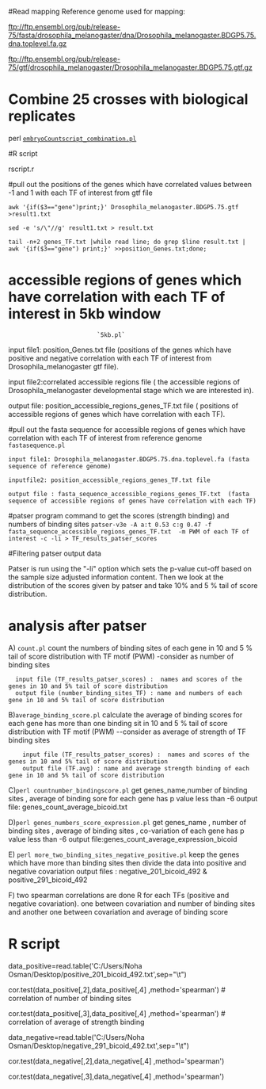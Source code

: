 #Read mapping
Reference genome used for mapping:

ftp://ftp.ensembl.org/pub/release-75/fasta/drosophila_melanogaster/dna/Drosophila_melanogaster.BDGP5.75.dna.toplevel.fa.gz

ftp://ftp.ensembl.org/pub/release-75/gtf/drosophila_melanogaster/Drosophila_melanogaster.BDGP5.75.gtf.gz

# Combine 25 crosses with biological replicates


perl [`embryoCountscript_combination.pl`](https://github.com/thkitapci/Inference_of_TF_regulatory_networks/blob/master/embryoCountscript_combination.pl)

#R script
						   
rscript.r


#pull out the positions of the genes which have correlated values between -1 and 1 with each TF of interest from gtf file

`awk '{if($3=="gene")print;}' Drosophila_melanogaster.BDGP5.75.gtf >result1.txt`

`sed -e 's/\"//g' result1.txt > result.txt`

`tail -n+2 genes_TF.txt |while read line; do grep $line result.txt | awk '{if($3=="gene") print;}' >>position_Genes.txt;done;`

# accessible regions of genes which have correlation with each TF of interest in 5kb window
                             `5kb.pl`
                             
  input file1: position_Genes.txt file (positions of the genes which have positive and negative correlation with each TF of interest from  Drosophila_melanogaster gtf file).
  
  input file2:correlated accessible regions file ( the accessible regions of Drosophila_melanogaster developmental stage which we are interested in).
  
   output file: position_accessible_regions_genes_TF.txt file ( positions of accessible regions of genes which have correlation with each TF).

#pull out the fasta sequence for  accessible regions of genes which have correlation with each TF of interest  from reference genome
                            `fastasequence.pl`

    input file1: Drosophila_melanogaster.BDGP5.75.dna.toplevel.fa (fasta sequence of reference genome)
    
    inputfile2: position_accessible_regions_genes_TF.txt file
    
    output file : fasta_sequence_accessible_regions_genes_TF.txt  (fasta sequence of accessible regions of genes have correlation with each TF)


#patser program command to get the scores (strength binding) and numbers of binding sites 
`patser-v3e -A a:t 0.53 c:g 0.47 -f fasta_sequence_accessible_regions_genes_TF.txt  -m PWM of each TF of interest -c -li > TF_results_patser_scores`

#Filtering patser output data

 Patser is run using the "-li" option which sets the p-value cut-off based on the sample size adjusted information content. Then we look at the distribution of the scores given by patser  and take  10% and 5 % tail of score distribution.


# analysis after patser

A) `count.pl` count the numbers of binding sites of each gene in 10 and 5 % tail of score distribution with TF motif (PWM) -consider as number of binding sites 

      input file (TF_results_patser_scores) :  names and scores of the genes in 10 and 5% tail of score distribution
      output file (number_binding_sites_TF) : name and numbers of each gene in 10 and 5% tail of score distribution
                             


B)`average_binding_score.pl` calculate the average of  binding scores for each gene has more than one binding sit in 10 and 5 % tail of score distribution with TF motif (PWM) --consider as average of strength of TF binding sites 
                     
        input file (TF_results_patser_scores) :  names and scores of the genes in 10 and 5% tail of score distribution
        output file (TF.avg) : name and average strength binding of each gene in 10 and 5% tail of score distribution

C)`perl countnumber_bindingscore.pl` get genes_name,number of binding sites , average of binding sore for each gene has p value less than -6 output file: genes_count_average_bicoid.txt

D)`perl genes_numbers_score_expression.pl` get genes_name , number of binding sites , average of binding sites , co-variation of each gene has p value less than -6 output file:genes_count_average_expression_bicoid

E) `perl more_two_binding_sites_negative_positive.pl` keep the genes which have more than binding sites then divide the data into positive and negative covariation output files : negative_201_bicoid_492 & positive_291_bicoid_492

F) two spearman correlations are done R for each TFs (positive and negative covariation). one between covariation and number of binding sites and another one between covariation and average of binding score

# R script 
data_positive=read.table('C:/Users/Noha Osman/Desktop/positive_201_bicoid_492.txt',sep="\t")

cor.test(data_positive[,2],data_positive[,4] ,method='spearman')  # correlation of number of binding sites

cor.test(data_positive[,3],data_positive[,4] ,method='spearman')   # correlation of average of strength binding

data_negative=read.table('C:/Users/Noha Osman/Desktop/negative_291_bicoid_492.txt',sep="\t")

cor.test(data_negative[,2],data_negative[,4] ,method='spearman')

cor.test(data_negative[,3],data_negative[,4] ,method='spearman')





